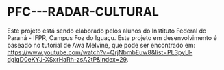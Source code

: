 # PFC---RADAR-CULTURAL

Este projeto está sendo elaborado pelos alunos do Instituto Federal do Paraná - IFPR, Campus Foz do Iguaçu.
Este projeto em desenvolvimento é baseado no tutorial de Awa Melvine, que pode ser encontrado em: <https://www.youtube.com/watch?v=QrjNbmbEuw8&list=PL3pyLl-dgiqD0eKYJ-XSxrHaRh-zsA2tP&index=29>.
